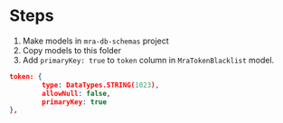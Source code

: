 # Steps
1. Make models in `mra-db-schemas` project
2. Copy models to this folder
3. Add `primaryKey: true` to `token` column in `MraTokenBlacklist` model.

```json
token: {
        type: DataTypes.STRING(1023),
        allowNull: false,
        primaryKey: true
},
```